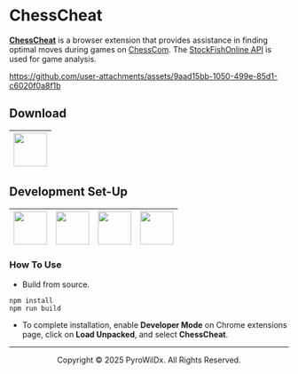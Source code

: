 # ChessCheat

[**ChessCheat**](https://github.com/PyroWilDx/ChessCheat/) is a browser extension that provides assistance in finding optimal moves during games on [ChessCom](https://www.chess.com/). The [StockFishOnline API](https://www.stockfish.online/) is used for game analysis.

https://github.com/user-attachments/assets/9aad15bb-1050-499e-85d1-c6020f0a8f1b

## Download

<div align="center">

| [<img src="https://cdn.jsdelivr.net/gh/devicons/devicon@latest/icons/chrome/chrome-original.svg" width="60"/>](https://www.mediafire.com/file/s99vxz4gr8nva71/ChessCheat.crx/) |
|---|

</div>

## Development Set-Up

<div align="center">

| [<img src="https://cdn.jsdelivr.net/gh/devicons/devicon@latest/icons/typescript/typescript-original.svg" width="60"/>](https://www.typescriptlang.org/) | [<img src="https://cdn.jsdelivr.net/gh/devicons/devicon@latest/icons/nodejs/nodejs-original.svg" width="60"/>](https://nodejs.org/) | [<img src="https://cdn.jsdelivr.net/gh/devicons/devicon@latest/icons/vscode/vscode-original.svg" width="60"/>](https://code.visualstudio.com/) | [<img src="https://cdn.jsdelivr.net/gh/devicons/devicon@latest/icons/windows8/windows8-original.svg" width="60"/>](https://www.microsoft.com/windows/) |
|---|---|---|---|

</div>

### How To Use

- Build from source.

```
npm install
npm run build
```

- To complete installation, enable **Developer Mode** on Chrome extensions page, click on **Load Unpacked**, and select **ChessCheat**.

---

<div align="center">
  Copyright &#169; 2025 PyroWilDx. All Rights Reserved.
</div>
